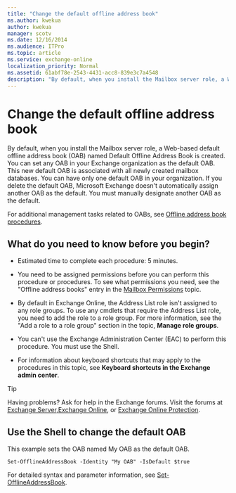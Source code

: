 ```yaml
---
title: "Change the default offline address book"
ms.author: kwekua
author: kwekua
manager: scotv
ms.date: 12/16/2014
ms.audience: ITPro
ms.topic: article
ms.service: exchange-online
localization_priority: Normal
ms.assetid: 61abf78e-2543-4431-acc8-839e3c7a4548
description: "By default, when you install the Mailbox server role, a Web-based default offline address book (OAB) named Default Offline Address Book is created. You can set any OAB in your Exchange organization as the default OAB. This new default OAB is associated with all newly created mailbox databases. You can have only one default OAB in your organization. If you delete the default OAB, Microsoft Exchange doesn't automatically assign another OAB as the default. You must manually designate another OAB as the default."
---
```


# Change the default offline address book

By default, when you install the Mailbox server role, a Web-based default offline address book (OAB) named Default Offline Address Book is created. You can set any OAB in your Exchange organization as the default OAB. This new default OAB is associated with all newly created mailbox databases. You can have only one default OAB in your organization. If you delete the default OAB, Microsoft Exchange doesn't automatically assign another OAB as the default. You must manually designate another OAB as the default. 
  
For additional management tasks related to OABs, see [Offline address book procedures](offline-address-book-procedures.md).
  
## What do you need to know before you begin?

- Estimated time to complete each procedure: 5 minutes.
    
- You need to be assigned permissions before you can perform this procedure or procedures. To see what permissions you need, see the "Offline address books" entry in the [Mailbox Permissions](http://technet.microsoft.com/library/5b690bcb-c6df-4511-90e1-08ca91f43b37.aspx) topic. 
    
- By default in Exchange Online, the Address List role isn't assigned to any role groups. To use any cmdlets that require the Address List role, you need to add the role to a role group. For more information, see the "Add a role to a role group" section in the topic, **Manage role groups**.
    
- You can't use the Exchange Administration Center (EAC) to perform this procedure. You must use the Shell.
    
- For information about keyboard shortcuts that may apply to the procedures in this topic, see **Keyboard shortcuts in the Exchange admin center**.
    
> [!TIP]
> Having problems? Ask for help in the Exchange forums. Visit the forums at [Exchange Server](https://go.microsoft.com/fwlink/p/?linkId=60612),[Exchange Online](https://go.microsoft.com/fwlink/p/?linkId=267542), or [Exchange Online Protection](https://go.microsoft.com/fwlink/p/?linkId=285351). 
  
## Use the Shell to change the default OAB

This example sets the OAB named My OAB as the default OAB.
  
```
Set-OfflineAddressBook -Identity "My OAB" -IsDefault $true
```

For detailed syntax and parameter information, see [Set-OfflineAddressBook](http://technet.microsoft.com/library/1221dda7-1923-4fec-a756-7540e18ae9f9.aspx).
  

